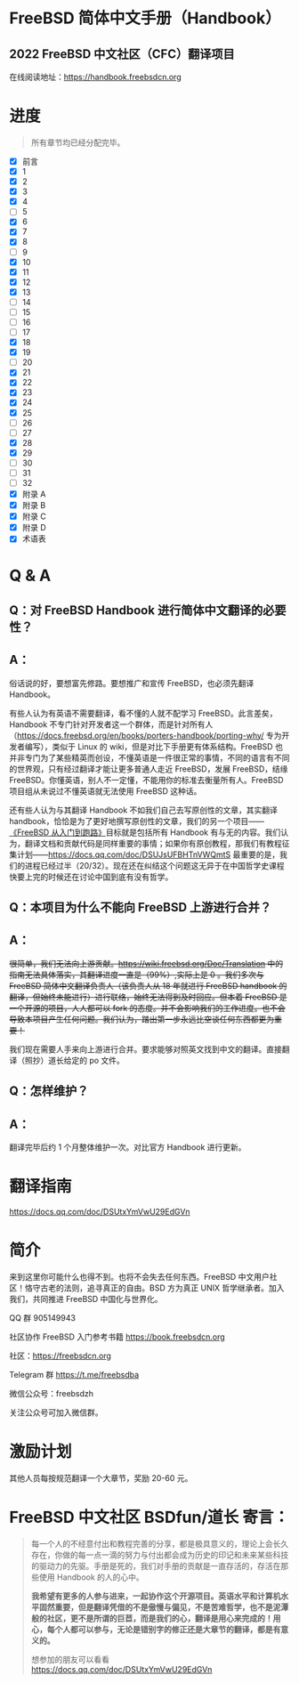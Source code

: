 # FreeBSD 简体中文手册（Handbook）
## 2022 FreeBSD 中文社区（CFC）翻译项目
在线阅读地址：<https://handbook.freebsdcn.org>

# 进度

>所有章节均已经分配完毕。

- [x] 前言
- [x] 1 
- [x] 2
- [x] 3
- [x] 4
- [ ] 5
- [x] 6
- [x] 7
- [x] 8
- [ ] 9
- [x] 10
- [x] 11
- [x] 12
- [x] 13
- [ ] 14
- [ ] 15
- [ ] 16
- [ ] 17
- [x] 18
- [x] 19
- [ ] 20
- [x] 21
- [x] 22
- [x] 23
- [x] 24
- [x] 25
- [ ] 26
- [ ] 27
- [x] 28
- [x] 29
- [ ] 30
- [ ] 31
- [ ] 32
- [x] 附录 A
- [x] 附录 B
- [x] 附录 C
- [x] 附录 D
- [x] 术语表

# Q & A

## Q：对 FreeBSD Handbook 进行简体中文翻译的必要性？

## A：

俗话说的好，要想富先修路。要想推广和宣传 FreeBSD，也必须先翻译 Handbook。

有些人认为有英语不需要翻译，看不懂的人就不配学习 FreeBSD。此言差矣，Handbook 不专门针对开发者这一个群体，而是针对所有人（<https://docs.freebsd.org/en/books/porters-handbook/porting-why/> 专为开发者编写），类似于 Linux 的 wiki，但是对比下手册更有体系结构。FreeBSD 也并非专门为了某些精英而创设，不懂英语是一件很正常的事情，不同的语言有不同的世界观，只有经过翻译才能让更多普通人走近 FreeBSD，发展 FreeBSD，结缘 FreeBSD。你懂英语，别人不一定懂，不能用你的标准去衡量所有人。FreeBSD 项目组从未说过不懂英语就无法使用 FreeBSD 这种话。

还有些人认为与其翻译 Handbook 不如我们自己去写原创性的文章，其实翻译handbook，恰恰是为了更好地撰写原创性的文章，我们的另一个项目——[《FreeBSD 从入门到跑路》](https://github.com/FreeBSD-Ask/FreeBSD-Ask)目标就是包括所有 Handbook 有与无的内容。我们认为，翻译文档和贡献代码是同样重要的事情；如果你有原创教程，那我们有教程征集计划——<https://docs.qq.com/doc/DSUJsUFBHTnVWQmtS>
最重要的是，我们的进程已经过半（20/32）。现在还在纠结这个问题这无异于在中国哲学史课程快要上完的时候还在讨论中国到底有没有哲学。

## Q：本项目为什么不能向 FreeBSD 上游进行合并？

## A：

~~很简单，我们无法向上游贡献。<https://wiki.freebsd.org/Doc/Translation> 中的指南无法具体落实，其翻译进度一直是（99%）,实际上是 0 。我们多次与 FreeBSD 简体中文翻译负责人（该负责人从 18 年就进行 FreeBSD handbook 的翻译，但始终未能进行）进行联络，始终无法得到及时回应。但本着 FreeBSD 是一个开源的项目，人人都可以 fork 的态度。并不会影响我们的工作进度。也不会导致本项目产生任何问题。我们认为，踏出第一步永远比空谈任何东西都更为重要！~~

我们现在需要人手来向上游进行合并。要求能够对照英文找到中文的翻译。直接翻译（照抄）道长给定的 po 文件。


## Q：怎样维护？

## A：

翻译完毕后约 1 个月整体维护一次。对比官方 Handbook 进行更新。


# 翻译指南

<https://docs.qq.com/doc/DSUtxYmVwU29EdGVn>

# 简介
来到这里你可能什么也得不到。也将不会失去任何东西。FreeBSD 中文用户社区！恪守古老的法则，追寻真正的自由。BSD 方为真正 UNIX 哲学继承者。加入我们，共同推进 FreeBSD 中国化与世界化。

QQ 群 905149943

社区协作 FreeBSD 入门参考书籍 <https://book.freebsdcn.org>

社区：<https://freebsdcn.org>

Telegram 群 <https://t.me/freebsdba>

微信公众号：freebsdzh

关注公众号可加入微信群。

# 激励计划

其他人员每按规范翻译一个大章节，奖励 20-60 元。

# FreeBSD 中文社区 BSDfun/道长 寄言：
>每一个人的不经意付出和教程完善的分享，都是极具意义的，理论上会长久存在，你做的每一点一滴的努力与付出都会成为历史的印记和未来某些科技的驱动力的先驱。手册是死的，我们对手册的贡献是一直存活的，存活在那些使用 Handbook 的人的心中。
>
>**我希望有更多的人参与进来，一起协作这个开源项目。英语水平和计算机水平固然重要，但是翻译凭借的不是傲慢与偏见，不是苦难哲学，也不是泥潭般的社区，更不是所谓的巨苣，而是我们的心，翻译是用心来完成的！用心，每个人都可以参与，无论是错别字的修正还是大章节的翻译，都是有意义的。**
>
>想参加的朋友可以看看 <https://docs.qq.com/doc/DSUtxYmVwU29EdGVn>

